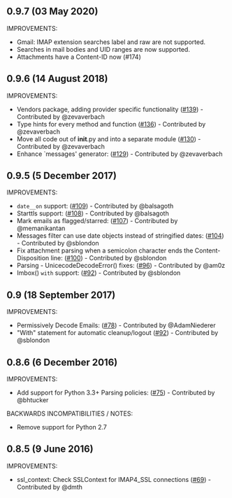 ## 0.9.7 (03 May 2020)

IMPROVEMENTS:

* Gmail: IMAP extension searches label and raw are not supported.
* Searches in mail bodies and UID ranges are now supported.
* Attachments have a Content-ID now (#174)

## 0.9.6 (14 August 2018)

IMPROVEMENTS:

 * Vendors package, adding provider specific functionality ([#139](https://github.com/martinrusev/imbox/pull/139)) -  Contributed by @zevaverbach
 * Type hints for every method and function ([#136](https://github.com/martinrusev/imbox/pull/136)) -  Contributed by @zevaverbach
 * Move all code out of __init__.py and into a separate module ([#130](https://github.com/martinrusev/imbox/pull/130)) - Contributed by @zevaverbach
 * Enhance `messages' generator: ([#129](https://github.com/martinrusev/imbox/pull/129)) - Contributed by @zevaverbach


## 0.9.5 (5 December 2017)

IMPROVEMENTS:

 * `date__on` support: ([#109](https://github.com/martinrusev/imbox/pull/109)) - Contributed by @balsagoth
 * Starttls support: ([#108](https://github.com/martinrusev/imbox/pull/108)) - Contributed by @balsagoth
 * Mark emails as flagged/starred: ([#107](https://github.com/martinrusev/imbox/pull/107)) - Contributed by @memanikantan
 * Messages filter can use date objects instead of stringified dates: ([#104](https://github.com/martinrusev/imbox/pull/104)) - Contributed by @sblondon
 * Fix attachment parsing when a semicolon character ends the Content-Disposition line: ([#100](https://github.com/martinrusev/imbox/pull/100)) - Contributed by @sblondon
 * Parsing - UnicecodeDecodeError() fixes: ([#96](https://github.com/martinrusev/imbox/pull/96)) - Contributed by @am0z
 * Imbox() `with` support: ([#92](https://github.com/martinrusev/imbox/pull/92)) - Contributed by @sblondon


## 0.9 (18 September 2017)

IMPROVEMENTS:

 * Permissively Decode Emails: ([#78](https://github.com/martinrusev/imbox/pull/78)) - Contributed by @AdamNiederer
 * "With" statement for automatic cleanup/logout ([#92](https://github.com/martinrusev/imbox/pull/92)) - Contributed by @sblondon
 


## 0.8.6 (6 December 2016)

IMPROVEMENTS:

 * Add support for Python 3.3+  Parsing policies: ([#75](https://github.com/martinrusev/imbox/pull/75)) - Contributed by @bhtucker
 
BACKWARDS INCOMPATIBILITIES / NOTES:

  * Remove support for Python 2.7

## 0.8.5 (9 June 2016)


IMPROVEMENTS:

 * ssl_context: Check SSLContext for IMAP4_SSL connections  ([#69](https://github.com/martinrusev/imbox/pull/69)) - Contributed by @dmth

